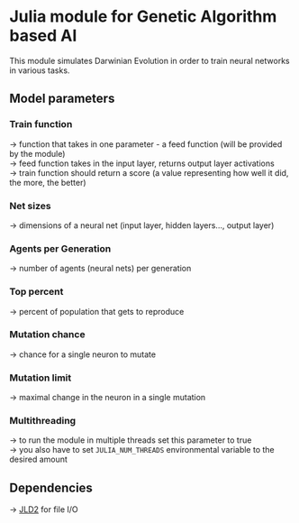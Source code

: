 # Julia module for Genetic Algorithm based AI

This module simulates Darwinian Evolution in order to train neural networks in various tasks.

## Model parameters

### Train function
-> function that takes in one parameter - a feed function (will be provided by the module)  
-> feed function takes in the input layer, returns output layer activations  
-> train function should return a score (a value representing how well it did, the more, the better)

### Net sizes
-> dimensions of a neural net (input layer, hidden layers..., output layer)

### Agents per Generation
-> number of agents (neural nets) per generation

### Top percent
-> percent of population that gets to reproduce

### Mutation chance
-> chance for a single neuron to mutate

### Mutation limit
-> maximal change in the neuron in a single mutation

### Multithreading
-> to run the module in multiple threads set this parameter to true  
-> you also have to set `JULIA_NUM_THREADS` environmental variable to the desired amount

## Dependencies
-> [JLD2](https://github.com/JuliaIO/JLD2.jl) for file I/O

